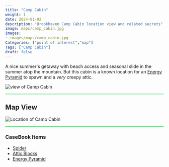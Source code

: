 ```yaml
---
title: "Camp Cabin"
weight: 1
date: 2024-01-02
description: "Brookhaven Camp Cabin location view and related secrets"
image: maps/camp_cabin.jpg
images:
- images/maps/camp_cabin.jpg
Categories: ["point of interest","map"]
Tags: ["Camp Cabin"]
draft: false
--- 
```


A nice summer's getaway with beach access and seasonal slide in the summer atop the mountain. But this cabin is a known location for an [Energy Pyramid](/casebook/energy_pyramids/#known-locations) to spawn and a _very_ creepy attic. 

![view of Camp Cabin](/images/maps/camp_cabin.jpg)


<hr style="background-color: #28b44c" size=8>

## Map View

![Location of Camp Cabin](/images/maps/camp-cabin.png)

<hr style="background-color: #28b44c" size=8>

### CaseBook Items

- [Spider](/casebook/interesting/camp_cabin/#spider)
- [Attic Blocks](/casebook/interesting/camp_cabin/#blocks)
- [Energy Pyramid](/casebook/energy_pyramids/#known-locations)
